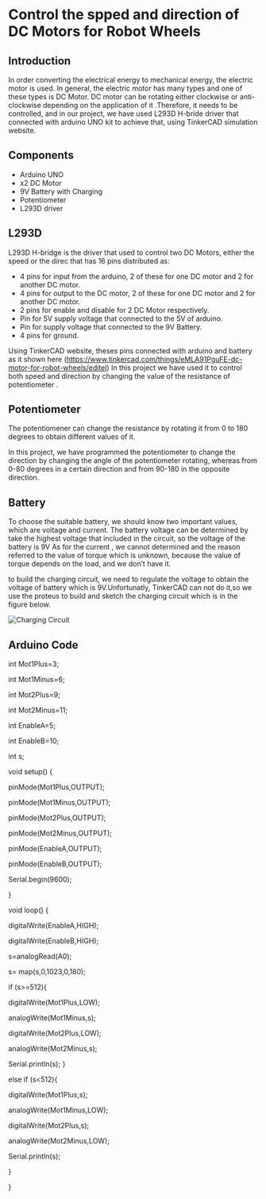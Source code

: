 # Control the spped and direction of DC Motors for Robot Wheels
## Introduction 
In order converting the electrical energy to mechanical energy, the electric motor is used. In general, the electric motor has many types and one of these types is DC Motor.
DC motor can be rotating either clockwise or anti-clockwise depending on the application of it .Therefore, it needs to be controlled, and in our project, we have used L293D H-bride driver that connected with arduino UNO kit to achieve that, using TinkerCAD simulation website.

## Components
*	Arduino UNO
*	x2 DC Motor
*	9V Battery with Charging
*	Potentiometer
*	L293D driver

## L293D
L293D H-bridge is the driver that used to control two DC Motors, either the speed or the direc  that has 16 pins distributed as:
*	4 pins for input from the arduino, 2 of these for one DC motor and 2 for another DC motor.
*	4 pins for output to the DC motor, 2 of these for one DC motor and 2 for another DC motor.
*	2 pins for enable and disable for 2 DC Motor respectively.
*	Pin for 5V supply voltage that connected to the 5V of arduino.
*	Pin for supply voltage that connected to the 9V Battery.
*	4 pins for ground.

Using TinkerCAD website, theses pins connected with arduino and battery as it shown here (https://www.tinkercad.com/things/eMLA91PguFE-dc-motor-for-robot-wheels/editel)
In this project we have used it to control both speed and direction by changing the value of the resistance of potentiometer .


## Potentiometer
The potentiomener can change the resistance by rotating it from 0 to 180 degrees to obtain different values of it.

In this project, we have programmed the potentiometer to change the direction by changing the angle of the potentiometer rotating, whereas from 0-80 degrees in a certain direction and from 90-180 in the opposite direction.

## Battery
To choose the suitable battery, we should know two important values, which are voltage and current.
The battery voltage can be determined by take the highest voltage that included in the circuit, so the voltage of the battery is 9V
As for the current , we cannot determined and the reason referred to the value of torque which is unknown, because the value of torque depends on the load, and we don’t have it.

to build the charging circuit, we need to regulate the voltage to obtain the voltage of battery which is 9V.Unfortunatly, TinkerCAD can not do it,so we use the proteus to build and sketch the charging circuit which is in the figure below.

![Charging Circuit](https://user-images.githubusercontent.com/85504873/125182513-4aae6380-e217-11eb-9a51-e11aef9c0d62.png)

## Arduino Code
int Mot1Plus=3;

int Mot1Minus=6;

int Mot2Plus=9;

int Mot2Minus=11;

int EnableA=5;

int EnableB=10;

int s;

void setup() {

pinMode(Mot1Plus,OUTPUT);

pinMode(Mot1Minus,OUTPUT);

pinMode(Mot2Plus,OUTPUT);

pinMode(Mot2Minus,OUTPUT);

pinMode(EnableA,OUTPUT);

pinMode(EnableB,OUTPUT);

Serial.begin(9600);


}


void loop() {

digitalWrite(EnableA,HIGH);

digitalWrite(EnableB,HIGH);

s=analogRead(A0);

s= map(s,0,1023,0,180);
 

if (s>=512){

digitalWrite(Mot1Plus,LOW);

analogWrite(Mot1Minus,s);

digitalWrite(Mot2Plus,LOW);

analogWrite(Mot2Minus,s);
  
  Serial.println(s);
  }
  
  else if (s<512){
  
  digitalWrite(Mot1Plus,s);
  
  analogWrite(Mot1Minus,LOW);
  
  digitalWrite(Mot2Plus,s);
  
  analogWrite(Mot2Minus,LOW);
  
  Serial.println(s);

}


}
